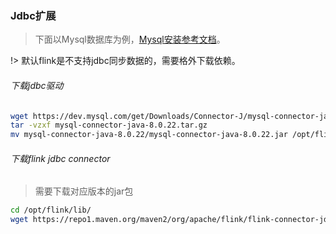 ### Jdbc扩展

> 下面以Mysql数据库为例，[Mysql安装参考文档](https://ispong.isxcode.com/spring/mysql/mysql%20docker%E5%AE%89%E8%A3%85/)。

!> 默认flink是不支持jdbc同步数据的，需要格外下载依赖。

###### 下载jdbc驱动

```bash
wget https://dev.mysql.com/get/Downloads/Connector-J/mysql-connector-java-8.0.22.tar.gz
tar -vzxf mysql-connector-java-8.0.22.tar.gz 
mv mysql-connector-java-8.0.22/mysql-connector-java-8.0.22.jar /opt/flink/lib/
```

###### 下载flink jdbc connector

> 需要下载对应版本的jar包

```bash
cd /opt/flink/lib/
wget https://repo1.maven.org/maven2/org/apache/flink/flink-connector-jdbc_2.12/1.14.0/flink-connector-jdbc_2.12-1.14.0.jar
```
